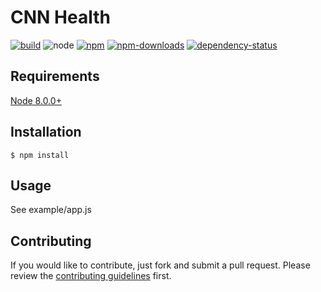 # CNN Health

[![build](https://img.shields.io/travis/cnnlabs/cnn-health/master.svg?style=flat-square)](https://travis-ci.org/cnnlabs/cnn-health)
![node](https://img.shields.io/node/v/cnn-health.svg?style=flat-square)
[![npm](https://img.shields.io/npm/v/cnn-health.svg?style=flat-square)](https://www.npmjs.com/package/cnn-health)
[![npm-downloads](https://img.shields.io/npm/dm/cnn-health.svg?style=flat-square)](https://www.npmjs.com/package/cnn-health)
[![dependency-status](https://gemnasium.com/cnnlabs/cnn-health.svg)](https://gemnasium.com/cnnlabs/cnn-health)

## Requirements

[Node 8.0.0+](https://npmjs.org)


## Installation

```shell
$ npm install
```


## Usage

See example/app.js


## Contributing

If you would like to contribute, just fork and submit a pull request.  Please
review the [contributing guidelines](./CONTRIBUTING.md)
first.

